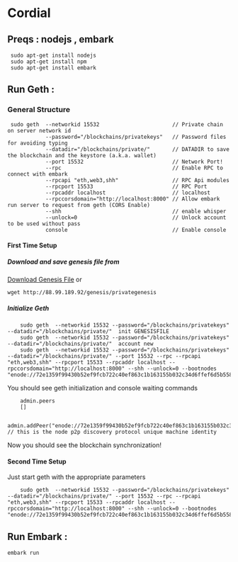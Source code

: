 # Cordial 



## Preqs : nodejs , embark 


```
 sudo apt-get install nodejs 
 sudo apt-get install npm
 sudo apt-get install embark
```


## Run Geth :
 
### General Structure

```
 sudo geth  --networkid 15532                       // Private chain on server network id
            --password="/blockchains/privatekeys"   // Password files for avoiding typing
            --datadir="/blockchains/private/"       // DATADIR to save the blockchain and the keystore (a.k.a. wallet)
            --port 15532                            // Network Port!
            --rpc                                   // Enable RPC to connect with embark
            --rpcapi "eth,web3,shh"                 // RPC Api modules
            --rpcport 15533                         // RPC Port 
            --rpcaddr localhost                     // localhost 
            --rpccorsdomain="http://localhost:8000" // Allow embark run server to request from geth (CORS Enable)
            --shh                                   // enable whisper
            --unlock=0                              // Unlock account to be used without pass
            console                                 // Enable console
```

#### First Time Setup 
    
##### Download and save genesis file from 
    
[Download Genesis File](http://88.99.189.92/genesis/privategenesis)
or 
```
wget http://88.99.189.92/genesis/privategenesis
```
        
##### Initialize Geth
```
    sudo geth  --networkid 15532 --password="/blockchains/privatekeys" --datadir="/blockchains/private/"  init GENESISFILE
    sudo geth  --networkid 15532 --password="/blockchains/privatekeys" --datadir="/blockchains/private/"  account new
    sudo geth  --networkid 15532 --password="/blockchains/privatekeys" --datadir="/blockchains/private/" --port 15532 --rpc --rpcapi "eth,web3,shh" --rpcport 15533 --rpcaddr localhost --rpccorsdomain="http://localhost:8000" --shh --unlock=0 --bootnodes "enode://72e1359f99430b52ef9fcb722c40ef863c1b163155b032c34d6ffef6d5b558b1f65a94e8ded0a2bcbaaf315fe946ab4a17d25adea4ebeef9e498deded25c1830@88.99.189.92:15532"
```

You should see geth initialization and console waiting commands

```
    admin.peers
    []
    
    admin.addPeer("enode://72e1359f99430b52ef9fcb722c40ef863c1b163155b032c34d6ffef6d5b558b1f65a94e8ded0a2bcbaaf315fe946ab4a17d25adea4ebeef9e498deded25c1830@88.99.189.92:15532"); // this is the node p2p discovery protocol unique machine identity
```

Now you should see the blockchain synchronization!
    
#### Second Time Setup
    
Just start geth with the appropriate parameters 
    
```
    sudo geth  --networkid 15532 --password="/blockchains/privatekeys" --datadir="/blockchains/private/" --port 15532 --rpc --rpcapi "eth,web3,shh" --rpcport 15533 --rpcaddr localhost --rpccorsdomain="http://localhost:8000" --shh --unlock=0 --bootnodes "enode://72e1359f99430b52ef9fcb722c40ef863c1b163155b032c34d6ffef6d5b558b1f65a94e8ded0a2bcbaaf315fe946ab4a17d25adea4ebeef9e498deded25c1830@88.99.189.92:15532"
```
    

## Run Embark : 

```
embark run
```

 
